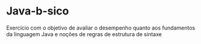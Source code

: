 # Java-b-sico
Exercício com o objetivo de avaliar o desempenho quanto aos fundamentos da linguagem Java e noções de regras de estrutura de sintaxe
